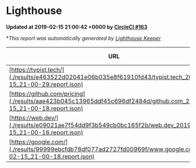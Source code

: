 
# Lighthouse

**Updated at 2019-02-15 21:00:42 +0000 by [CircleCI #163](https://circleci.com/gh/ItinerisLtd/lighthouse-keeper-example/163)**

**This report was automatically generated by [Lighthouse Keeper](https://github.com/itinerisltd/lighthouse-keeper)*

| URL | Performance | Accessibility | Best Practices | SEO | PWA | Updated At |
| --- | --- | --- | --- | --- | --- | --- |
| [https://typist.tech/](./results/e463522d02041e06b035e8f61910fd43/typist.tech_2019-02-15_21-00-29.report.json) | 0.97 | 0.8 | 0.71 | 1 | 0.58 | 2019-02-15T21:00:29.387Z |
| [https://github.com/pricing](./results/aae423b045c13965ddf45c696df2484d/github.com_2019-02-15_21-00-18.report.json) | 0.66 | 0.89 | 0.93 | 0.9 | 0.58 | 2019-02-15T21:00:18.976Z |
| [https://web.dev/](./results/e09021ae7f54dd9f3b549cb0bc165f2b/web.dev_2019-02-15_21-00-16.report.json) | 0.91 | 0.93 | 1 | 0.91 | 1 | 2019-02-15T21:00:16.248Z |
| [https://google.com/](./results/99999ebcfdb78df077ad2727fd00969f/www.google.com_2019-02-15_21-00-18.report.json) | 0.95 | 0.71 | 0.93 | 0.8 | 0.58 | 2019-02-15T21:00:18.711Z |
